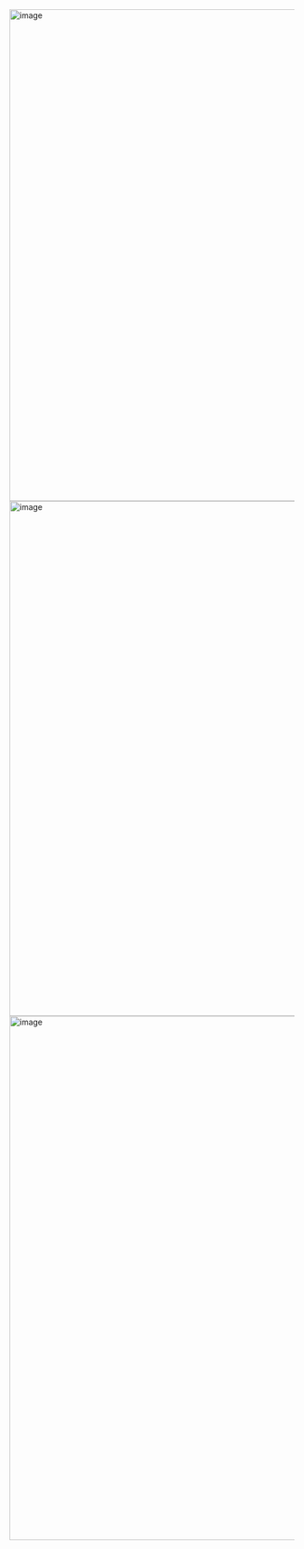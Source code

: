 <img width="867" alt="image" src="https://github.com/user-attachments/assets/dd304e45-f6a6-4ba4-b0d8-cdc8af89e62f" />


<img width="908" alt="image" src="https://github.com/user-attachments/assets/22d7f314-f874-4ccb-8d5c-c582634ca16b" />


<img width="924" alt="image" src="https://github.com/user-attachments/assets/e3e13ede-ad2b-4339-a03c-c97a206a0c08" />

